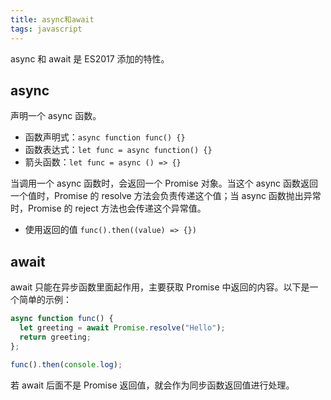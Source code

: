```yaml
---
title: async和await
tags: javascript
---
```

async 和 await 是 ES2017 添加的特性。

## async
声明一个 async 函数。  
- 函数声明式：`async function func() {}`
- 函数表达式：`let func = async function() {}`
- 箭头函数：`let func = async () => {}`

当调用一个 async 函数时，会返回一个 Promise 对象。当这个 async 函数返回一个值时，Promise 的 resolve 方法会负责传递这个值；当 async 函数抛出异常时，Promise 的 reject 方法也会传递这个异常值。  
- 使用返回的值 `func().then((value) => {})`

## await
await 只能在异步函数里面起作用，主要获取 Promise 中返回的内容。以下是一个简单的示例：

```js
async function func() {
  let greeting = await Promise.resolve("Hello");
  return greeting;
};

func().then(console.log);
```
若 await 后面不是 Promise 返回值，就会作为同步函数返回值进行处理。
